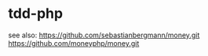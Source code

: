 # tdd-php
see also:
https://github.com/sebastianbergmann/money.git
https://github.com/moneyphp/money.git
